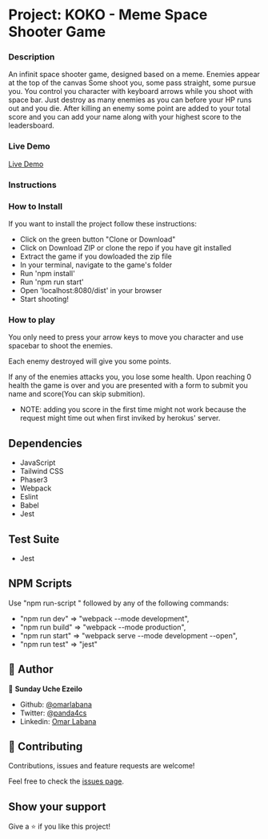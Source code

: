# Project:  KOKO - Meme Space Shooter Game

### Description

An infinit space shooter game, designed based on a meme. Enemies appear at the top of the canvas Some shoot you, some pass straight, some pursue you. You control you character with keyboard arrows while you shoot with space bar. Just destroy as many enemies as you can before your HP runs out and you die. After killing an enemy some point are added to your total score and you can add your name along with your highest score to the leadersboard.



### Live Demo

[Live Demo](https://omar-labana.github.io/koko/)

### Instructions

### How to Install

If you want to install the project follow these instructions:



- Click on the green button "Clone or Download"
- Click on Download ZIP or clone the repo if you have git installed
- Extract the game if you dowloaded the zip file
- In your terminal, navigate to the game's folder
- Run 'npm install'
- Run 'npm run start'
- Open 'localhost:8080/dist' in your browser
- Start shooting!

### How to play

You only need to press your arrow keys to move you character and use spacebar to shoot the enemies.

Each enemy destroyed will give you some points.

If any of the enemies attacks you, you lose some health. Upon reaching 0 health the game is over and you are presented with a form to submit you name and score(You can skip submition).
- NOTE: adding you score in the first time might not work because the request might time out when first inviked by herokus' server.


## Dependencies

- JavaScript
- Tailwind CSS
- Phaser3
- Webpack
- Eslint
- Babel
- Jest

## Test Suite

- Jest

## NPM Scripts

Use "npm run-script " followed by any of the following commands: 

- "npm run dev" =>  "webpack --mode development",
- "npm run build" =>  "webpack --mode production",
- "npm run start" =>  "webpack serve --mode development --open",
- "npm run test" =>  "jest"


## 👤 Author

👤 **Sunday Uche Ezeilo**

- Github: [@omarlabana](https://github.com/omar-labana)
- Twitter: [@panda4cs](https://twitter.com/panda4cs)
- Linkedin: [Omar Labana](https://www.linkedin.com/in/omar-labana/)

## 🤝 Contributing

Contributions, issues and feature requests are welcome!

Feel free to check the [issues page](https://github.com/ezeilo-su/space-shooter-game/issues).

## Show your support

Give a ⭐️ if you like this project!